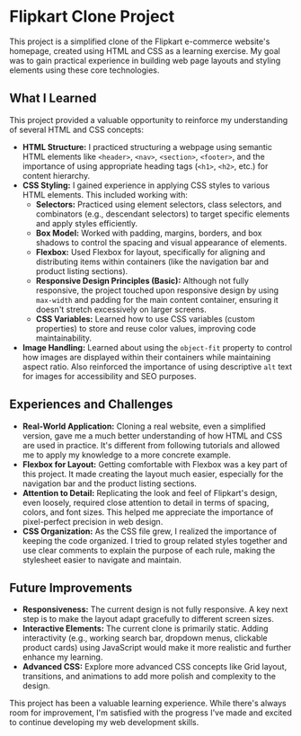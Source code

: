 # Flipkart Clone Project

This project is a simplified clone of the Flipkart e-commerce website's homepage, created using HTML and CSS as a learning exercise.  My goal was to gain practical experience in building web page layouts and styling elements using these core technologies.

## What I Learned

This project provided a valuable opportunity to reinforce my understanding of several HTML and CSS concepts:

* **HTML Structure:** I practiced structuring a webpage using semantic HTML elements like `<header>`, `<nav>`, `<section>`, `<footer>`, and the importance of using appropriate heading tags (`<h1>`, `<h2>`, etc.) for content hierarchy.
* **CSS Styling:** I gained experience in applying CSS styles to various HTML elements. This included working with:
    * **Selectors:**  Practiced using element selectors, class selectors, and combinators (e.g., descendant selectors) to target specific elements and apply styles efficiently.
    * **Box Model:** Worked with padding, margins, borders, and box shadows to control the spacing and visual appearance of elements.
    * **Flexbox:** Used Flexbox for layout, specifically for aligning and distributing items within containers (like the navigation bar and product listing sections).
    * **Responsive Design Principles (Basic):** Although not fully responsive, the project touched upon responsive design by using `max-width` and padding for the main content container, ensuring it doesn't stretch excessively on larger screens.
    * **CSS Variables:** Learned how to use CSS variables (custom properties) to store and reuse color values, improving code maintainability.
* **Image Handling:** Learned about using the `object-fit` property to control how images are displayed within their containers while maintaining aspect ratio.  Also reinforced the importance of using descriptive `alt` text for images for accessibility and SEO purposes.


## Experiences and Challenges

* **Real-World Application:**  Cloning a real website, even a simplified version, gave me a much better understanding of how HTML and CSS are used in practice. It's different from following tutorials and allowed me to apply my knowledge to a more concrete example.
* **Flexbox for Layout:** Getting comfortable with Flexbox was a key part of this project.  It made creating the layout much easier, especially for the navigation bar and the product listing sections.
* **Attention to Detail:** Replicating the look and feel of Flipkart's design, even loosely, required close attention to detail in terms of spacing, colors, and font sizes. This helped me appreciate the importance of pixel-perfect precision in web design.
* **CSS Organization:** As the CSS file grew, I realized the importance of keeping the code organized.  I tried to group related styles together and use clear comments to explain the purpose of each rule, making the stylesheet easier to navigate and maintain.

## Future Improvements

* **Responsiveness:**  The current design is not fully responsive.  A key next step is to make the layout adapt gracefully to different screen sizes.
* **Interactive Elements:** The current clone is primarily static. Adding interactivity (e.g., working search bar, dropdown menus, clickable product cards) using JavaScript would make it more realistic and further enhance my learning.
* **Advanced CSS:** Explore more advanced CSS concepts like Grid layout, transitions, and animations to add more polish and complexity to the design.



This project has been a valuable learning experience. While there's always room for improvement, I'm satisfied with the progress I've made and excited to continue developing my web development skills.
